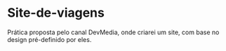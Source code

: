 # Site-de-viagens
Prática proposta pelo canal DevMedia, onde criarei um site, com base no design pré-definido por eles.

